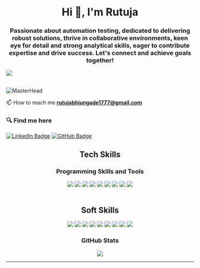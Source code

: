 <h1 align="center">Hi 👋, I'm Rutuja</h1>
<h3 align="center">Passionate about automation testing, dedicated to delivering robust solutions, thrive in collaborative environments, keen eye for detail and strong analytical skills, eager to contribute expertise and drive success. Let's connect and achieve goals together!</h3>
<img src="https://user-images.githubusercontent.com/73097560/115834477-dbab4500-a447-11eb-908a-139a6edaec5c.gif">
</div>
<br/>
<br/>

![MasterHead](https://algoworksupload.s3.amazonaws.com/new-algoworks/wp-content/uploads/2016/05/16105109/Software-Test-Management.gif)


 📫 How to reach me **rutujabhiungade1777@gmail.com**

<p align="left">
</p>
</div>

<h3 align='left'> 🔍 Find me here </h3>
<div align='left'>

[![LinkedIn Badge](https://img.shields.io/badge/LinkedIn--informational?style=flat&logo=linkedin&logoColor=blue&color=blue)](https:www.linkedin.com/in/rutuja-bhiungade)
[![GitHub Badge](https://img.shields.io/badge/GitHub--informational?style=flat&logo=github&logoColor=white&color=blue)](https://github.com/Maryguvvala/Maryguvvala)

</div>
<h2 align='center'>  Tech Skills</h2>
<p align='center'>
<h3 align='center'> Programming Skills and Tools</h3>
<div align='center' style="display: flex, width:20px">
  <img src="https://img.shields.io/badge/java-%23ED8B00.svg?style=for-the-badge&logo=openjdk&logoColor=white" />
   <img src="https://img.shields.io/badge/selenium-%43B02A?style=for-the-badge&logo=selenium&logoColor=white" />
   <img src="https://img.shields.io/badge/jenkins-%232C5263.svg?style=for-the-badge&logo=jenkins&logoColor=white" />
    <img src="https://img.shields.io/badge/Eclipse-FE7A16.svg?style=for-the-badge&logo=Eclipse&logoColor=white" />
     <img src="https://img.shields.io/badge/github-%23121011.svg?style=for-the-badge&logo=github&logoColor=white" />
     <img src="https://img.shields.io/badge/TestNG-0078d7.svg?style=for-the-badge&logo=communication&logoColor=white" />
      <img src="https://img.shields.io/badge/Data%20Driven%20Testing-FF6C37?style=for-the-badge&logo=continuouslearning&logoColor=white" />
       <img src="https://img.shields.io/badge/Page%20Object%20Model%20(POM)-430098?style=for-the-badge&logo=teamwork&logoColor=white" />
        <img src="https://img.shields.io/badge/Maven-pink.svg?style=for-the-badge&logo=adaptability&logoColor=#00C7B7" />
  
</div>
<br/>
<h2 align='center'>  Soft Skills</h2>
<div align='center' style="display: flex, width:20px">
<img src="https://img.shields.io/badge/Communication-0078d7.svg?style=for-the-badge&logo=communication&logoColor=white" />
  <img src="https://img.shields.io/badge/Problem%20Solving-100000?style=for-the-badge&logo=problemsolving&logoColor=white" />
  <img src="https://img.shields.io/badge/Analytical%20Thinking-0078d7.svg?style=for-the-badge&logo=communication&logoColor=white" />
  <img src="https://img.shields.io/badge/Team%20Work-430098?style=for-the-badge&logo=teamwork&logoColor=white" />
  <img src="https://img.shields.io/badge/Time%20Managment-000000?style=for-the-badge&logo=timemanagment&logoColor=white" />
  <img src="https://img.shields.io/badge/Adaptability-pink.svg?style=for-the-badge&logo=adaptability&logoColor=#00C7B7" />
  <img src="https://img.shields.io/badge/Continuous%20Learning-FF6C37?style=for-the-badge&logo=continuouslearning&logoColor=white" />
   <img src="https://img.shields.io/badge/Resilience-430098?style=for-the-badge&logo=teamwork&logoColor=white" />
   <img src="https://img.shields.io/badge/Empathy-pink.svg?style=for-the-badge&logo=adaptability&logoColor=#00C7B7" />
  </div>
  <div>
<h3 align="center">GitHub Stats</h3>
<p align="center">
<img src="http://github-profile-summary-cards.vercel.app/api/cards/profile-details?username=Maryguvvala&theme=github_dark">

</p>
<hr>
